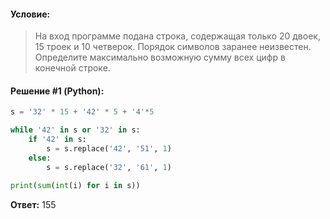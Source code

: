 #### Условие:

> На вход программе подана строка, содержащая только 20 двоек, 15 троек и 10 четверок. Порядок символов заранее неизвестен. Определите максимально возможную сумму всех цифр в конечной строке.

#### Решение #1 (Python):
```python
s = '32' * 15 + '42' * 5 + '4'*5

while '42' in s or '32' in s:
    if '42' in s:
        s = s.replace('42', '51', 1)
    else:
        s = s.replace('32', '61', 1)

print(sum(int(i) for i in s))
```

**Ответ:** 155
